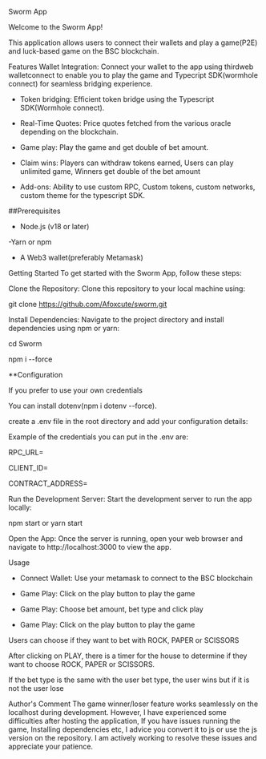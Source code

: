 Sworm App

Welcome to the Sworm App! 

This application allows users to connect their wallets and play a game(P2E) and luck-based game on the BSC blockchain.

Features
Wallet Integration: Connect your wallet to the app using thirdweb walletconnect to enable you to play the game and Typecript SDK(wormhole connect) for seamless bridging experience.

- Token bridging: Efficient token bridge using the Typescript SDK(Wormhole connect). 

- Real-Time Quotes: Price quotes fetched from the various oracle depending on the blockchain. 

- Game play: Play the game and get double of bet amount. 

- Claim wins: Players can withdraw tokens earned, Users can play unlimited game, Winners get double of the bet amount

- Add-ons: Ability to use custom RPC, Custom tokens, custom networks, custom theme for the typescript SDK.

##Prerequisites 

- Node.js (v18 or later)

-Yarn or npm 

- A Web3 wallet(preferably Metamask)

Getting Started
To get started with the Sworm App, follow these steps:

Clone the Repository: Clone this repository to your local machine using:

git clone https://github.com/Afoxcute/sworm.git

Install Dependencies: Navigate to the project directory and install dependencies using npm or yarn:

cd Sworm

npm i --force

**Configuration

If you prefer to use your own credentials


You can install dotenv(npm i dotenv --force).

create a .env file in the root directory and add your configuration details:

Example of the credentials you can put in the .env are:

RPC_URL=

CLIENT_ID=

CONTRACT_ADDRESS=

Run the Development Server: Start the development server to run the app locally:

npm start or yarn start


Open the App: Once the server is running, open your web browser and navigate to http://localhost:3000 to view the app.

Usage
- Connect Wallet: Use your metamask to connect to the BSC blockchain

- Game Play: Click on the play button to play the game

- Game Play: Choose bet amount, bet type and click play

- Game Play: Click on the play button to play the game

Users can choose if they want to bet with ROCK, PAPER or SCISSORS

After clicking on PLAY, there is a timer for the house to determine if they want to choose ROCK, PAPER or SCISSORS.

If the bet type is the same with the user bet type, the user wins but if it is not the user lose

Author's Comment
The game winner/loser feature works seamlessly on the localhost during development. However, I have experienced some difficulties after hosting the application, If you have issues running the game, Installing dependencies etc, I advice you convert it to js or use the js version on the repository. I am actively working to resolve these issues and appreciate your patience.

 
